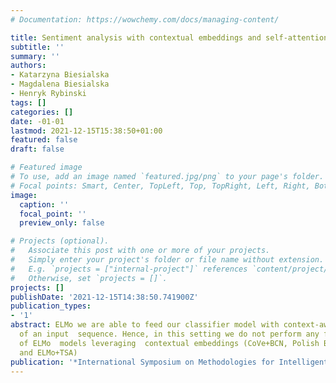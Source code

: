 ```yaml
---
# Documentation: https://wowchemy.com/docs/managing-content/

title: Sentiment analysis with contextual embeddings and self-attention
subtitle: ''
summary: ''
authors:
- Katarzyna Biesialska
- Magdalena Biesialska
- Henryk Rybinski
tags: []
categories: []
date: -01-01
lastmod: 2021-12-15T15:38:50+01:00
featured: false
draft: false

# Featured image
# To use, add an image named `featured.jpg/png` to your page's folder.
# Focal points: Smart, Center, TopLeft, Top, TopRight, Left, Right, BottomLeft, Bottom, BottomRight.
image:
  caption: ''
  focal_point: ''
  preview_only: false

# Projects (optional).
#   Associate this post with one or more of your projects.
#   Simply enter your project's folder or file name without extension.
#   E.g. `projects = ["internal-project"]` references `content/project/deep-learning/index.md`.
#   Otherwise, set `projects = []`.
projects: []
publishDate: '2021-12-15T14:38:50.741900Z'
publication_types:
- '1'
abstract: ELMo we are able to feed our classifier model with context-aware embeddings
  of an input  sequence. Hence, in this setting we do not perform any fine-tuning
  of ELMo  models leveraging  contextual embeddings (CoVe+BCN, Polish BERT, ELMo+GloVe+BCN
  and ELMo+TSA)
publication: '*International Symposium on Methodologies for Intelligent Systems*'
---
```

